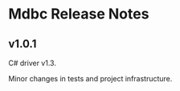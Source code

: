 Mdbc Release Notes
==================

## v1.0.1

C# driver v1.3.

Minor changes in tests and project infrastructure.
